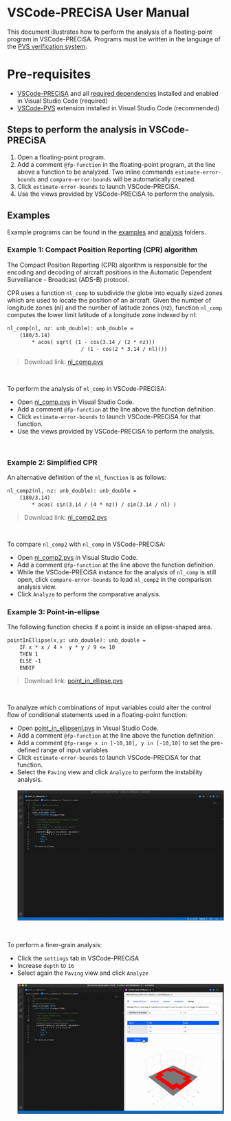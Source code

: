 # VSCode-PRECiSA User Manual
This document illustrates how to perform the analysis of a floating-point program in VSCode-PRECiSA. Programs must be written in the language of the [PVS verification system](http://pvs.csl.sri.com/doc/pvs-language-reference.pdf).

# Pre-requisites
- [VSCode-PRECiSA](../README.md#installation-instructions) and all [required dependencies](../README.md#requirements) installed and enabled in Visual Studio Code (required)
- [VSCode-PVS](https://github.com/nasa/vscode-pvs) extension installed in Visual Studio Code (recommended)

## Steps to perform the analysis in VSCode-PRECiSA
1. Open a floating-point program.
2. Add a comment `@fp-function` in the floating-point program, at the line above a function to be analyzed. Two inline commands `estimate-error-bounds` and `compare-error-bounds` will be automatically created. 
3. Click `estimate-error-bounds` to launch VSCode-PRECiSA.
4. Use the views provided by VSCode-PRECiSA to perform the analysis.

## Examples
Example programs can be found in the [examples](../examples) and [analysis](https://github.com/nasa/PRECiSA/tree/master/benchmarks/analysis) folders.

### Example 1: Compact Position Reporting (CPR) algorithm
The Compact Position Reporting (CPR) algorithm is responsible for the encoding and decoding of aircraft positions in the Automatic Dependent Surveillance - Broadcast (ADS-B) protocol.

CPR uses a function `nl_comp` to subdivide the globe into equally sized zones which are used to locate the position of an aircraft. Given the number of longitude zones (nl) and the number of latitude zones (nz), function `nl_comp` computes the lower limit latitude of a longitude zone indexed by nl:

```pvs
nl_comp(nl, nz: unb_double): unb_double =  
    (180/3.14) 
        * acos( sqrt( (1 - cos(3.14 / (2 * nz)))
                        / (1 - cos(2 * 3.14 / nl))))
```
> Download link: [nl_comp.pvs](../examples/CPR/nl_comp.pvs)

<br>

To perform the analysis of `nl_comp` in VSCode-PRECiSA:
- Open [nl_comp.pvs](../examples/CPR/nl_comp.pvs) in Visual Studio Code.
- Add a comment `@fp-function` at the line above the function definition.
- Click `estimate-error-bounds` to launch VSCode-PRECiSA for that function.
- Use the views provided by VSCode-PRECiSA to perform the analysis.

<br>

### Example 2: Simplified CPR
An alternative definition of the `nl_function` is as follows:

```pvs
nl_comp2(nl, nz: unb_double): unb_double =  
    (180/3.14) 
        * acos( sin(3.14 / (4 * nz)) / sin(3.14 / nl) )
```
> Download link: [nl_comp2.pvs](../examples/CPR/nl_comp2.pvs)

<br>

To compare `nl_comp2` with `nl_comp` in VSCode-PRECiSA:
- Open [nl_comp2.pvs](../examples/CPR/nl_comp2.pvs) in Visual Studio Code.
- Add a comment `@fp-function` at the line above the function definition.
- While the VSCode-PRECiSA instance for the analysis of `nl_comp` is still open, click `compare-error-bounds` to load `nl_comp2` in the comparison analysis view.
- Click `Analyze` to perform the comparative analysis.

### Example 3: Point-in-ellipse
The following function checks if a point is inside an ellipse-shaped area.

```pvs
pointInEllipse(x,y: unb_double): unb_double = 
    IF x * x / 4 +  y * y / 9 <= 10
    THEN 1
    ELSE -1
    ENDIF
```
> Download link: [point_in_ellipse.pvs](../examples/point_in_ellipse/point_in_ellipse.pvs)

<br>

To analyze which combinations of input variables could alter the control flow of conditional statements used in a floating-point function:
- Open [point_in_ellipsenl.pvs](../examples/point_in_ellipse/point_in_ellipse.pvs) in Visual Studio Code.
- Add a comment `@fp-function` at the line above the function definition.
- Add a comment `@fp-range x in [-10,10], y in [-10,10]` to set the pre-defined range of input variables
- Click `estimate-error-bounds` to launch VSCode-PRECiSA for that function.
- Select the `Paving` view and click `Analyze` to perform the instability analysis.
<br><br> <img src="figures/paving1.gif" width="600">

<br>

To perform a finer-grain analysis:
- Click the `settings` tab in VSCode-PRECiSA
- Increase `depth` to `16` 
- Select again the `Paving` view and click `Analyze`
<br><br> <img src="figures/paving2.gif" width="600">


